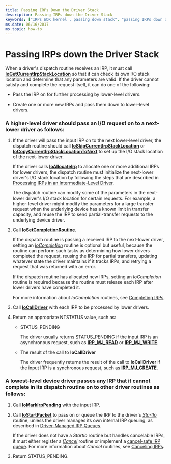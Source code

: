 ```yaml
---
title: Passing IRPs Down the Driver Stack
description: Passing IRPs down the Driver Stack
keywords: ["IRPs WDK kernel , passing down stack", "passing IRPs down driver stack WDK", "transferring IRPs down driver stack", "I/O stack locations WDK kernel", "stack locations WDK kernel"]
ms.date: 06/16/2017
ms.topic: how-to
---
```


# Passing IRPs down the Driver Stack





When a driver's dispatch routine receives an IRP, it must call [**IoGetCurrentIrpStackLocation**](/windows-hardware/drivers/ddi/wdm/nf-wdm-iogetcurrentirpstacklocation) so that it can check its own I/O stack location and determine that any parameters are valid. If the driver cannot satisfy and complete the request itself, it can do one of the following:

-   Pass the IRP on for further processing by lower-level drivers.

-   Create one or more new IRPs and pass them down to lower-level drivers.

### A higher-level driver should pass an I/O request on to a next-lower driver as follows:

1.  If the driver will pass the input IRP on to the next lower-level driver, the dispatch routine should call [**IoSkipCurrentIrpStackLocation**](/windows-hardware/drivers/ddi/wdm/nf-wdm-ioskipcurrentirpstacklocation) or [**IoCopyCurrentIrpStackLocationToNext**](/windows-hardware/drivers/ddi/wdm/nf-wdm-iocopycurrentirpstacklocationtonext) to set up the I/O stack location of the next-lower driver.

    If the driver calls [**IoAllocateIrp**](/windows-hardware/drivers/ddi/wdm/nf-wdm-ioallocateirp) to allocate one or more additional IRPs for lower drivers, the dispatch routine must initialize the next-lower driver's I/O stack location by following the steps that are described in [Processing IRPs in an Intermediate-Level Driver](processing-irps-in-an-intermediate-level-driver.md).

    The dispatch routine can modify some of the parameters in the next-lower driver's I/O stack location for certain requests. For example, a higher-level driver might modify the parameters for a large transfer request when the underlying device has a known limit in transfer capacity, and reuse the IRP to send partial-transfer requests to the underlying device driver.

2.  Call [**IoSetCompletionRoutine**](/windows-hardware/drivers/ddi/wdm/nf-wdm-iosetcompletionroutine).

    If the dispatch routine is passing a received IRP to the next-lower driver, setting an [*IoCompletion*](/windows-hardware/drivers/ddi/wdm/nc-wdm-io_completion_routine) routine is optional but useful, because the routine can perform such tasks as determining how lower drivers completed the request, reusing the IRP for partial transfers, updating whatever state the driver maintains if it tracks IRPs, and retrying a request that was returned with an error.

    If the dispatch routine has allocated new IRPs, setting an *IoCompletion* routine is required because the routine must release each IRP after lower drivers have completed it.

    For more information about *IoCompletion* routines, see [Completing IRPs](completing-irps.md).

3.  Call [**IoCallDriver**](/windows-hardware/drivers/ddi/wdm/nf-wdm-iocalldriver) with each IRP to be processed by lower drivers.

4.  Return an appropriate NTSTATUS value, such as:
    -   STATUS\_PENDING

        The driver usually returns STATUS\_PENDING if the input IRP is an asynchronous request, such as [**IRP\_MJ\_READ**](./irp-mj-read.md) or [**IRP\_MJ\_WRITE**](./irp-mj-write.md).

    -   The result of the call to **IoCallDriver**

        The driver frequently returns the result of the call to **IoCallDriver** if the input IRP is a synchronous request, such as [**IRP\_MJ\_CREATE**](./irp-mj-create.md).

### A lowest-level device driver passes any IRP that it cannot complete in its dispatch routine on to other driver routines as follows:

1.  Call [**IoMarkIrpPending**](/windows-hardware/drivers/ddi/wdm/nf-wdm-iomarkirppending) with the input IRP.

2.  Call [**IoStartPacket**](/windows-hardware/drivers/ddi/ntifs/nf-ntifs-iostartpacket) to pass on or queue the IRP to the driver's [*StartIo*](/windows-hardware/drivers/ddi/wdm/nc-wdm-driver_startio) routine, unless the driver manages its own internal IRP queuing, as described in [Driver-Managed IRP Queues](driver-managed-irp-queues.md).

    If the driver does not have a *StartIo* routine but handles cancelable IRPs, it must either register a [*Cancel*](/windows-hardware/drivers/ddi/wdm/nc-wdm-driver_cancel) routine or implement a [cancel-safe IRP queue](cancel-safe-irp-queues.md). For more information about *Cancel* routines, see [Canceling IRPs](canceling-irps.md).

3.  Return STATUS\_PENDING.

 

